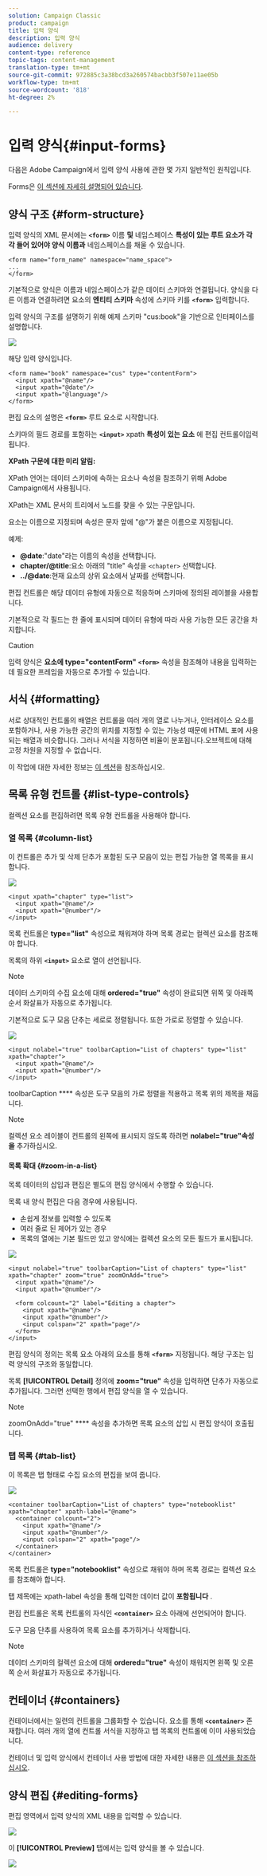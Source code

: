 ```yaml
---
solution: Campaign Classic
product: campaign
title: 입력 양식
description: 입력 양식
audience: delivery
content-type: reference
topic-tags: content-management
translation-type: tm+mt
source-git-commit: 972885c3a38bcd3a260574bacbb3f507e11ae05b
workflow-type: tm+mt
source-wordcount: '818'
ht-degree: 2%

---
```



# 입력 양식{#input-forms}

다음은 Adobe Campaign에서 입력 양식 사용에 관한 몇 가지 일반적인 원칙입니다.

Forms은 [이 섹션에 자세히 설명되어 있습니다](../../configuration/using/identifying-a-form.md).

## 양식 구조 {#form-structure}

입력 양식의 XML 문서에는 **`<form>`** 이름 **및** 네임스페이스 **특성이 있는 루트 요소가 각각 들어 있어야 양식 이름과** 네임스페이스를 채울 수 있습니다.

```
<form name="form_name" namespace="name_space">
...
</form>
```

기본적으로 양식은 이름과 네임스페이스가 같은 데이터 스키마와 연결됩니다. 양식을 다른 이름과 연결하려면 요소의 **엔티티 스키마** 속성에 스키마 키를 **`<form>`** 입력합니다.

입력 양식의 구조를 설명하기 위해 예제 스키마 &quot;cus:book&quot;을 기반으로 인터페이스를 설명합니다.

![](assets/d_ncs_content_form1.png)

해당 입력 양식입니다.

```
<form name="book" namespace="cus" type="contentForm">
  <input xpath="@name"/>
  <input xpath="@date"/>
  <input xpath="@language"/>
</form>
```

편집 요소의 설명은 **`<form>`** 루트 요소로 시작합니다.

스키마의 필드 경로를 포함하는 **`<input>`** xpath **특성이 있는 요소** 에 편집 컨트롤이입력됩니다.

**XPath 구문에 대한 미리 알림:**

XPath 언어는 데이터 스키마에 속하는 요소나 속성을 참조하기 위해 Adobe Campaign에서 사용됩니다.

XPath는 XML 문서의 트리에서 노드를 찾을 수 있는 구문입니다.

요소는 이름으로 지정되며 속성은 문자 앞에 &quot;@&quot;가 붙은 이름으로 지정됩니다.

예제:

* **@date**:&quot;date&quot;라는 이름의 속성을 선택합니다.
* **chapter/@title**:요소 아래의 &quot;title&quot; 속성을 `<chapter>` 선택합니다.
* **../@date**:현재 요소의 상위 요소에서 날짜를 선택합니다.

편집 컨트롤은 해당 데이터 유형에 자동으로 적응하며 스키마에 정의된 레이블을 사용합니다.

기본적으로 각 필드는 한 줄에 표시되며 데이터 유형에 따라 사용 가능한 모든 공간을 차지합니다.

>[!CAUTION]
>
>입력 양식은 **요소에 type=&quot;contentForm&quot;** **`<form>`** 속성을 참조해야 내용을 입력하는 데 필요한 프레임을 자동으로 추가할 수 있습니다.

## 서식 {#formatting}

서로 상대적인 컨트롤의 배열은 컨트롤을 여러 개의 열로 나누거나, 인터레이스 요소를 포함하거나, 사용 가능한 공간의 위치를 지정할 수 있는 가능성 때문에 HTML 표에 사용되는 배열과 비슷합니다. 그러나 서식을 지정하면 비율이 분포됩니다.오브젝트에 대해 고정 차원을 지정할 수 없습니다.

이 작업에 대한 자세한 정보는 [이 섹션](../../configuration/using/form-structure.md#formatting)을 참조하십시오.

## 목록 유형 컨트롤 {#list-type-controls}

컬렉션 요소를 편집하려면 목록 유형 컨트롤을 사용해야 합니다.

### 열 목록 {#column-list}

이 컨트롤은 추가 및 삭제 단추가 포함된 도구 모음이 있는 편집 가능한 열 목록을 표시합니다.

![](assets/d_ncs_content_form4.png)

```
<input xpath="chapter" type="list">
  <input xpath="@name"/>
  <input xpath="@number"/>
</input>
```

목록 컨트롤은 **type=&quot;list&quot;** 속성으로 채워져야 하며 목록 경로는 컬렉션 요소를 참조해야 합니다.

목록의 하위 **`<input>`** 요소로 열이 선언됩니다.

>[!NOTE]
>
>데이터 스키마의 수집 요소에 대해 **ordered=&quot;true&quot;** 속성이 완료되면 위쪽 및 아래쪽 순서 화살표가 자동으로 추가됩니다.

기본적으로 도구 모음 단추는 세로로 정렬됩니다. 또한 가로로 정렬할 수 있습니다.

![](assets/d_ncs_content_form5.png)

```
<input nolabel="true" toolbarCaption="List of chapters" type="list" xpath="chapter">
  <input xpath="@name"/>
  <input xpath="@number"/>
</input>
```

toolbarCaption **** 속성은 도구 모음의 가로 정렬을 적용하고 목록 위의 제목을 채웁니다.

>[!NOTE]
>
>컬렉션 요소 레이블이 컨트롤의 왼쪽에 표시되지 않도록 하려면 **nolabel=&quot;true&quot;속성을** 추가하십시오.

#### 목록 확대 {#zoom-in-a-list}

목록 데이터의 삽입과 편집은 별도의 편집 양식에서 수행할 수 있습니다.

목록 내 양식 편집은 다음 경우에 사용됩니다.

* 손쉽게 정보를 입력할 수 있도록
* 여러 줄로 된 제어가 있는 경우
* 목록의 열에는 기본 필드만 있고 양식에는 컬렉션 요소의 모든 필드가 표시됩니다.

![](assets/d_ncs_content_form7.png)

```
<input nolabel="true" toolbarCaption="List of chapters" type="list" xpath="chapter" zoom="true" zoomOnAdd="true">
  <input xpath="@name"/>
  <input xpath="@number"/>

  <form colcount="2" label="Editing a chapter">
    <input xpath="@name"/>
    <input xpath="@number"/>
    <input colspan="2" xpath="page"/>
  </form>
</input>
```

편집 양식의 정의는 목록 요소 아래의 요소를 통해 **`<form>`** 지정됩니다. 해당 구조는 입력 양식의 구조와 동일합니다.

목록 **[!UICONTROL Detail]** 정의에 **zoom=&quot;true&quot;** 속성을 입력하면 단추가 자동으로 추가됩니다. 그러면 선택한 행에서 편집 양식을 열 수 있습니다.

>[!NOTE]
>
>zoomOnAdd=&quot;true&quot; **** 속성을 추가하면 목록 요소의 삽입 시 편집 양식이 호출됩니다.

### 탭 목록 {#tab-list}

이 목록은 탭 형태로 수집 요소의 편집을 보여 줍니다.

![](assets/d_ncs_content_form6.png)

```
<container toolbarCaption="List of chapters" type="notebooklist" xpath="chapter" xpath-label="@name">
  <container colcount="2">
    <input xpath="@name"/>
    <input xpath="@number"/>
    <input colspan="2" xpath="page"/>
  </container>
</container>
```

목록 컨트롤은 **type=&quot;notebooklist&quot;** 속성으로 채워야 하며 목록 경로는 컬렉션 요소를 참조해야 합니다.

탭 제목에는 xpath-label 속성을 통해 입력한 데이터 값이 **포함됩니다** .

편집 컨트롤은 목록 컨트롤의 자식인 **`<container>`** 요소 아래에 선언되어야 합니다.

도구 모음 단추를 사용하여 목록 요소를 추가하거나 삭제합니다.

>[!NOTE]
>
>데이터 스키마의 컬렉션 요소에 대해 **ordered=&quot;true&quot;** 속성이 채워지면 왼쪽 및 오른쪽 순서 화살표가 자동으로 추가됩니다.

## 컨테이너 {#containers}

컨테이너에서는 일련의 컨트롤을 그룹화할 수 있습니다. 요소를 통해 **`<container>`** 존재합니다. 여러 개의 열에 컨트롤 서식을 지정하고 탭 목록의 컨트롤에 이미 사용되었습니다.

컨테이너 및 입력 양식에서 컨테이너 사용 방법에 대한 자세한 내용은 [이 섹션을 참조하십시오](../../configuration/using/form-structure.md#containers).

## 양식 편집 {#editing-forms}

편집 영역에서 입력 양식의 XML 내용을 입력할 수 있습니다.

![](assets/d_ncs_content_form12.png)

이 **[!UICONTROL Preview]** 탭에서는 입력 양식을 볼 수 있습니다.

![](assets/d_ncs_content_form13.png)

